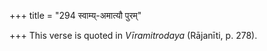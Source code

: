 +++
title = "294 स्वाम्य्-अमात्यौ पुरम्"

+++
This verse is quoted in *Vīramitrodaya* (Rājanīti, p. 278).


